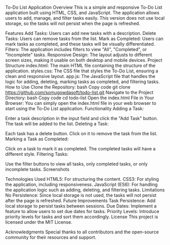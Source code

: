 To-Do List Application
Overview
This is a simple and responsive To-Do List application built using HTML, CSS, and JavaScript. The application allows users to add, manage, and filter tasks easily. This version does not use local storage, so the tasks will not persist when the page is refreshed.

Features
Add Tasks: Users can add new tasks with a description.
Delete Tasks: Users can remove tasks from the list.
Mark as Completed: Users can mark tasks as completed, and these tasks will be visually differentiated.
Filters: The application includes filters to view "All", "Completed", or "Incomplete" tasks.
Responsive Design: The layout adjusts to different screen sizes, making it usable on both desktop and mobile devices.
Project Structure
index.html: The main HTML file containing the structure of the application.
styles.css: The CSS file that styles the To-Do List, ensuring a clean and responsive layout.
app.js: The JavaScript file that handles the logic for adding, deleting, marking tasks as completed, and filtering tasks.
How to Use
Clone the Repository:
bash
Copy code
git clone https://github.com/somugowdasoft/todo-list.git
Navigate to the Project Directory:
bash
Copy code
cd todo-list
Open the index.html File in Your Browser:
You can simply open the index.html file in your web browser to start using the To-Do List application.
Functionality
Adding a Task:

Enter a task description in the input field and click the "Add Task" button. The task will be added to the list.
Deleting a Task:

Each task has a delete button. Click on it to remove the task from the list.
Marking a Task as Completed:

Click on a task to mark it as completed. The completed tasks will have a different style.
Filtering Tasks:

Use the filter buttons to view all tasks, only completed tasks, or only incomplete tasks.
Screenshots

Technologies Used
HTML5: For structuring the content.
CSS3: For styling the application, including responsiveness.
JavaScript (ES6): For handling the application logic such as adding, deleting, and filtering tasks.
Limitations
No Persistence: Since local storage is not used, the tasks will not persist after the page is refreshed.
Future Improvements
Task Persistence: Add local storage to persist tasks between sessions.
Due Dates: Implement a feature to allow users to set due dates for tasks.
Priority Levels: Introduce priority levels for tasks and sort them accordingly.
License
This project is licensed under the MIT License.

Acknowledgments
Special thanks to all contributors and the open-source community for their resources and support.
